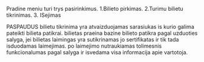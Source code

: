 Pradine meniu turi trys pasirinkimus.
1.Bilieto pirkimas.
2.Turimu bilietu tikrinimas.
3. ISejimas

PASPAUDUS bilietu tikrinima yra atvaizduojamas sarasiukas is kurio galima pateikti bilieta patikrai.
bilietas praeina bazine bilieto patikra pagal uzduoties salyga, jei bilietas laimingas yra sutikrinamas jo sertifikatas ir tik tada isduodamas laimejimas.
po laimejimo nutraukiamas tolimesnis funkcionalumas pagal salyga ir isvedama visa informacija apie vartotoja.
